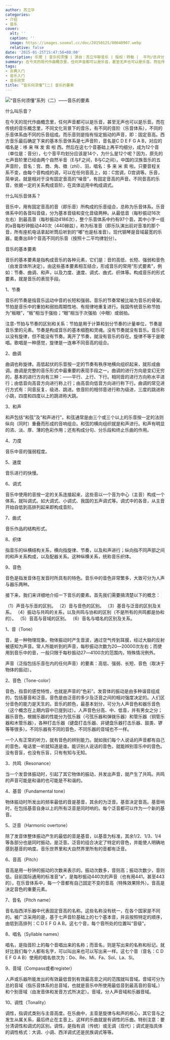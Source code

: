 ```yaml
---
author: 苏立华
categories:
- 介绍
- 音乐
cover:
  alt: ''
  caption: ''
  image: https://images.soomal.cc/doc/20150125/00048907.webp
  relative: false
date: '2015-01-25T15:47:56+08:00'
description: 乐理 | 音乐何须懂 | 源自：苏立华聊音乐 | 版权：转载 |  平均/总评分：09.60/48
summary: 在今天的现代作曲概念里，任何声音都可以是乐音，甚至无声也可以是乐音。而在传统的音乐概念里，不同文化背景下的音乐，有不同的音阶（乐音体系），不同的乐音体系由不同的乐音组成。而乐音则是指有恒定振动的声音，即：固定音高。西方音乐最后确定下来的基本乐音体系是七声音阶……
tags:
- 古典入门
- 音乐入门
- 音乐欣赏
title: “音乐何须懂”[二] 音乐的要素
---
```


![“音乐何须懂”系列（二）――音乐的要素](https://images.soomal.cc/doc/20150125/00048907.webp)





什么叫乐音？

在今天的现代作曲概念里，任何声音都可以是乐音，甚至无声也可以是乐音。而在传统的音乐概念里，不同文化背景下的音乐，有不同的音阶（乐音体系），不同的乐音体系由不同的乐音组成。而乐音则是指有恒定振动的声音，即：固定音高。西方音乐最后确定下来的基本乐音体系是七声音阶，音名是C D E F G A B，对应的唱名是：哆 来 咪 发 索 啦 西。然后在这七个音基础上再平均细分，成为12个音（单位是：音分），七个音平均划分应该是14个，为什么是12个呢？因为，原先的七声音阶里已经由两个自然半音（E与F之间，B与C之间）。中国的汉族音乐的五声音阶，音名：宫、商、角、徵（zhǐ）、羽，唱名：多 来 米 索 啦。只要音程关系不变，由每个音构成的调，可以在任何音高上，如：C宫调，D宫调等。乐音，简单说，就是相对于没有固定音高的“噪音”，有固定音高的声音。不同音高的乐音，依据一定的关系构成音阶，在具体运用中构成调式。

什么叫乐音体系？

音乐中，用有固定音高的音（即乐音）所构成的乐音组合，总称为乐音体系。乐音体系中的各音叫音级，分为基本音级和变化音级两种。从最低音（每秒振动16次左右）到最高音（每秒振动4186次），整个乐音体系中约有97个音。其中小字一组的a音每秒钟振动440次（440赫兹），称为标准音（即乐队演出前对音准的那个音，所有座机电话拿起听筒后听到的“嘟”也是标准音）。现代钢琴是音域最宽的乐器，能奏出88个音高不同的乐音（按照十二平均律划分）。

音乐的基本要素

音乐的基本要素是指构成音乐的各种元素，它们是：音的高低、长短、强弱和音色（由发音体所决定）。由这些基本要素相互结合，形成音乐的常用“形式要素”，例如：节奏、曲调、和声，以及力度、速度、调式、曲式、织体等。构成音乐的形式要素，就是音乐的表现手段。

1、节奏

音乐的节奏是指音乐运动中音的长短和强弱。音乐的节奏常被比喻为音乐的骨架。节拍是音乐中的重拍和弱拍周期性地、有规律地重复进行。我国传统音乐称节拍为“板眼”，“板”相当于强拍；“眼”相当于次强拍（中眼）或弱拍。


注意-节拍与节奏的区别和关系：节拍是用于计算和划分节奏的计量单位，节奏是音乐里的元素。节奏是构成音乐的基本细胞和灵魂。没有节奏就没有音乐。音乐可以没有旋律，但不能没有节奏。离开了节奏，就没有音乐的存在。旋律不等于是歌唱。歌唱是一种感觉，旋律是一连串不同音高的组合。


2、曲调

曲调也称旋律。高低起伏的乐音按一定的节奏有秩序地横向组织起来，就形成曲调。曲调是完整的音乐形式中最重要的表现手段之一。曲调的进行方向是变幻无穷的，基本的进行方向有三种：――平行、上行、下行。相同音的进行方向称水平进行；由低音向高音方向进行称上行；由高音向低音方向进行称下行。曲调的常见进行方式有：同音反复、级进、跳进。依音阶的相邻音进行称为级进，三度的跳进称小跳，四度和四度以上的跳进称大跳。

3、和声

和声包括“和弦”及“和声进行”。和弦通常是由三个或三个以上的乐音按一定的法则纵向（同时）重叠而形成的音响组合。和弦的横向组织就是和声进行。和声有明显的浓、淡、厚、薄的色彩作用；还有构成分句、分乐段和终止乐曲的作用。

4、力度

音乐中音的强弱程度。

5、速度

音乐进行的快慢。

6、调式

音乐中使用的音按一定的关系连接起来，这些音以一个音为中心（主音）构成一个体系，就叫调式。如大调式、小调式、我国的五声调式等。调式中的各音，从主音开始自低到高排列起来即构成音阶。

7、曲式

音乐作品的结构形式。

8、织体

指音乐的纵横结构关系，横向指旋律、节奏，以及和声进行；纵向指不同声部之间的和声关系构成，以及配器关系。这种纵横关系，统称音乐织体。

9、音色

音色是指发音体在发音时所具有的特色。音乐中的音色非常繁多，大致可分为人声与器乐两种。

接下来，我们来详细地介绍一下音乐的要素。首先我们需要搞清楚以下的概念：


（1）声音与乐音的区别。
（2）音与音色的区别。
（3）基音与泛音的区别及关系。
（4）振动与共鸣的关系，以及共鸣与协和的区别（不是所有的共鸣都是协和的）。
（5）音高与音域的区别。
（6）音名与唱名的区别及关系。


1、音（Tone）

音，是一种物理现象。物体振动时产生音波，通过空气传到耳膜，经过大脑的反射被感知为声音。常人所能听到的声音，每秒振动次数为20―20000次左右；而使用到音乐中的音，一般只限于每秒振动27―4100次的范围内，特殊情况例外。

声音（泛指包括乐音在内的任何声音）的要素：高低、强弱、长短、音色（取决于物体的振动）。

2、音色（Tone-color）

音色，指音的感觉特性，也就是声音的“色彩”。发音体的振动是由多种谐音组成的，包括基音和泛音。音色是由泛音的多少及泛音之间的相对强度决定的。人们区分音色的能力是天生的。音乐的颜色，最基本划分，可分为人声音色和器乐音色（这个概念在上期内容中已提到过）。人声音色分高、中、低音，并有男女之分；器乐音色，根据乐器的性能分为弦乐器（弓弦乐器和弹拨乐器）和管乐器（铜管乐器和木管乐器），各种打击乐器（键盘打击乐器、非键盘乐器打击乐器、鼓类、锣等等很多）。不同乐器有不同的音色，不同乐器的音域也不一样。

一个人有正常的听力，就有音色的辨别能力。就如我们每个人说话的声音都有自己的音色，电话里一听就知道是谁。能识别人说话的音色，就能辨别音乐中的音色。没有音盲，也没有乐盲，只有有知与无知。

3、共鸣（Resonance）

当一个发音体振动时，引起了其它物体的振动，并发出声音，就产生了共鸣。共鸣的声音可能是和谐的也可能是不和谐的。

4、基音（Fundamental tone）

物体振动时所发出的频率最低的音是基音，其余的为泛音。基音决定音高。基音响时，在包括基音自身以上的所有泛音是同时响的。每个泛音都可以作为一个新的基音。

5、泛音（Harmonic overtone）

除了发音体整体振动产生的最低的音是基音，以基音为标准，其余1/2、1/3、1/4等各部分也是同时振动，是泛音。泛音的组合决定了特定的音色，并能使人明确地感到基音的响度。音乐世界里和大自然界里所有的音都有泛音。

6、音高（Pitch）

音高是用一秒钟的振动的次数来表示的。振动次数多，音则高；振动次数少，音则低。目前国际通用的标准音“a”，是每秒振动440次的声音（也有用441，甚至443的）。在乐音体系中，每一个音都有自己固定不变的音高（特殊效果除外）。音高是决定音色的重要元素。

7、音名（Pitch name）

音名指西洋乐器中代表固定音高的名称。这些名称没有统一，在各个国家是不同的。被广泛采用的是，基于七声音阶基础上的七个基本音，并且按照特定的顺序，由低到高排列：C D E F G A B。这七个音，每个音所处的位置叫“音级”。

8、唱名（Syllable names）

唱名，是指音阶上的每个音唱出来的名称；而音名，则是写出来的名称和标记。就好比我们每个人都有名字，可以叫出来也可以写出来一样。这七个音（音名：C D E F G A B）使用的唱名依次为：Do、Re、Mi、Fa、Sol、La、Si。

9、音域（Compass或者register）

人声或乐器所能发出的有效最低音到有效最高音之间的范围就叫音域。音域可分为总的音域（指乐音体系的总音域，也就是音乐中所使用最低音到最高音的音域。）和个别音域（由发音体和发音方式所决定）。音域，分人声音域和乐器音域。

10、调性（Tonality）

调性，指调式类别与主音高度。在乐曲中，主音是旋律与和声的核心，其它音与之发生从属关系，最后终止在主音上。这样的乐曲就是有调性的乐曲。特别注意：要分清调性和调式的区别。调性，是指有调（传统）或无调（现代）；调式是指具体的调性格式：大调、小调、西洋调式还是民族调式等等。